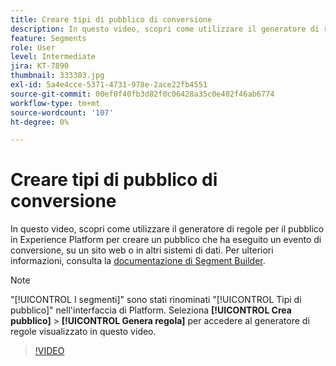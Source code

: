 ```yaml
---
title: Creare tipi di pubblico di conversione
description: In questo video, scopri come utilizzare il generatore di regole per il pubblico in Experience Platform per creare un pubblico che ha eseguito un evento di conversione, su un sito web o in altri sistemi di dati.
feature: Segments
role: User
level: Intermediate
jira: KT-7890
thumbnail: 333303.jpg
exl-id: 5a4e4cce-5371-4731-978e-2ace22fb4551
source-git-commit: 00ef0f40fb3d82f0c06428a35c0e402f46ab6774
workflow-type: tm+mt
source-wordcount: '107'
ht-degree: 0%

---
```


# Creare tipi di pubblico di conversione

In questo video, scopri come utilizzare il generatore di regole per il pubblico in Experience Platform per creare un pubblico che ha eseguito un evento di conversione, su un sito web o in altri sistemi di dati. Per ulteriori informazioni, consulta la [documentazione di Segment Builder](https://experienceleague.adobe.com/docs/experience-platform/segmentation/ui/segment-builder.html?lang=it).

>[!NOTE]
>
> &quot;[!UICONTROL I segmenti]&quot; sono stati rinominati &quot;[!UICONTROL Tipi di pubblico]&quot; nell&#39;interfaccia di Platform. Seleziona **[!UICONTROL Crea pubblico]** > **[!UICONTROL Genera regola]** per accedere al generatore di regole visualizzato in questo video.

>[!VIDEO](https://video.tv.adobe.com/v/333303/?learn=on)

